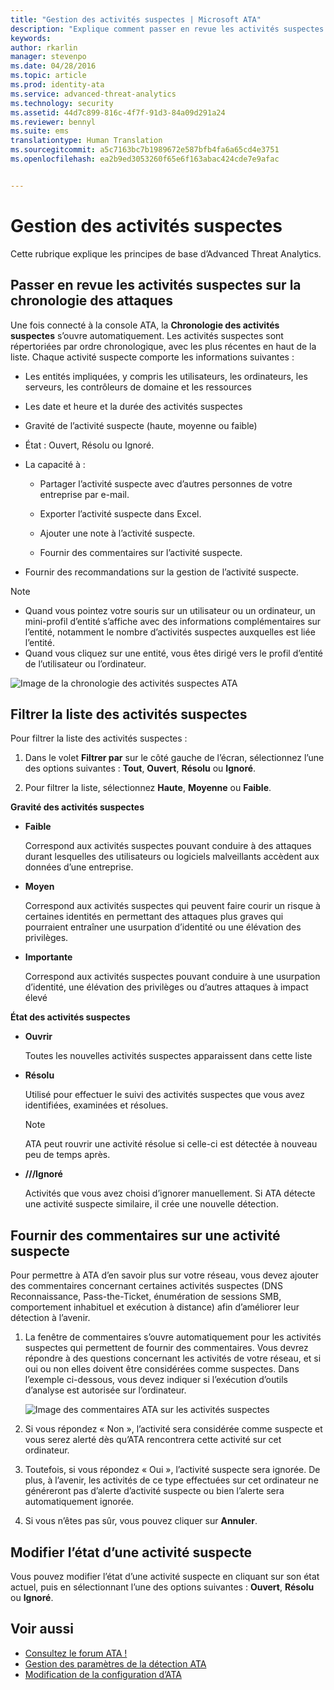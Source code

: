 ```yaml
---
title: "Gestion des activités suspectes | Microsoft ATA"
description: "Explique comment passer en revue les activités suspectes identifiées par ATA"
keywords: 
author: rkarlin
manager: stevenpo
ms.date: 04/28/2016
ms.topic: article
ms.prod: identity-ata
ms.service: advanced-threat-analytics
ms.technology: security
ms.assetid: 44d7c899-816c-4f7f-91d3-84a09d291a24
ms.reviewer: bennyl
ms.suite: ems
translationtype: Human Translation
ms.sourcegitcommit: a5c7163bc7b1989672e587bfb4fa6a65cd4e3751
ms.openlocfilehash: ea2b9ed3053260f65e6f163abac424cde7e9afac


---
```


# Gestion des activités suspectes
Cette rubrique explique les principes de base d’Advanced Threat Analytics.

## Passer en revue les activités suspectes sur la chronologie des attaques
Une fois connecté à la console ATA, la **Chronologie des activités suspectes** s’ouvre automatiquement. Les activités suspectes sont répertoriées par ordre chronologique, avec les plus récentes en haut de la liste.
Chaque activité suspecte comporte les informations suivantes :

-   Les entités impliquées, y compris les utilisateurs, les ordinateurs, les serveurs, les contrôleurs de domaine et les ressources

-   Les date et heure et la durée des activités suspectes

-   Gravité de l’activité suspecte (haute, moyenne ou faible)

-   État : Ouvert, Résolu ou Ignoré.

-   La capacité à :

    -   Partager l’activité suspecte avec d’autres personnes de votre entreprise par e-mail.

    -   Exporter l’activité suspecte dans Excel.

    -   Ajouter une note à l’activité suspecte.

    -   Fournir des commentaires sur l’activité suspecte.

-   Fournir des recommandations sur la gestion de l’activité suspecte.

> [!NOTE]
> -   Quand vous pointez votre souris sur un utilisateur ou un ordinateur, un mini-profil d’entité s’affiche avec des informations complémentaires sur l’entité, notamment le nombre d’activités suspectes auxquelles est liée l’entité.
> -   Quand vous cliquez sur une entité, vous êtes dirigé vers le profil d’entité de l’utilisateur ou l’ordinateur.

![Image de la chronologie des activités suspectes ATA](media/ATA-Suspicious-Activity-Timeline.JPG)

## Filtrer la liste des activités suspectes
Pour filtrer la liste des activités suspectes :

1.  Dans le volet **Filtrer par** sur le côté gauche de l’écran, sélectionnez l’une des options suivantes : **Tout**, **Ouvert**, **Résolu** ou **Ignoré**.

2.  Pour filtrer la liste, sélectionnez **Haute**, **Moyenne** ou **Faible**.

**Gravité des activités suspectes**

-   **Faible**

    Correspond aux activités suspectes pouvant conduire à des attaques durant lesquelles des utilisateurs ou logiciels malveillants accèdent aux données d’une entreprise.

-   **Moyen**

    Correspond aux activités suspectes qui peuvent faire courir un risque à certaines identités en permettant des attaques plus graves qui pourraient entraîner une usurpation d’identité ou une élévation des privilèges.

-   **Importante**

    Correspond aux activités suspectes pouvant conduire à une usurpation d’identité, une élévation des privilèges ou d’autres attaques à impact élevé

**État des activités suspectes**

-   **Ouvrir**

    Toutes les nouvelles activités suspectes apparaissent dans cette liste

-   **Résolu**

    Utilisé pour effectuer le suivi des activités suspectes que vous avez identifiées, examinées et résolues.

    > [!NOTE]
    > ATA peut rouvrir une activité résolue si celle-ci est détectée à nouveau peu de temps après.

-   **///Ignoré**

    Activités que vous avez choisi d’ignorer manuellement. Si ATA détecte une activité suspecte similaire, il crée une nouvelle détection.

## Fournir des commentaires sur une activité suspecte
Pour permettre à ATA d’en savoir plus sur votre réseau, vous devez ajouter des commentaires concernant certaines activités suspectes (DNS Reconnaissance, Pass-the-Ticket, énumération de sessions SMB, comportement inhabituel et exécution à distance) afin d’améliorer leur détection à l’avenir.

1.  La fenêtre de commentaires s’ouvre automatiquement pour les activités suspectes qui permettent de fournir des commentaires. Vous devrez répondre à des questions concernant les activités de votre réseau, et si oui ou non elles doivent être considérées comme suspectes. Dans l’exemple ci-dessous, vous devez indiquer si l’exécution d’outils d’analyse est autorisée sur l’ordinateur.

    ![Image des commentaires ATA sur les activités suspectes](media/ATA-Input.JPG)

2.  Si vous répondez « Non », l’activité sera considérée comme suspecte et vous serez alerté dès qu’ATA rencontrera cette activité sur cet ordinateur.

3.  Toutefois, si vous répondez « Oui », l’activité suspecte sera ignorée. De plus, à l’avenir, les activités de ce type effectuées sur cet ordinateur ne généreront pas d’alerte d’activité suspecte ou bien l’alerte sera automatiquement ignorée.

4.  Si vous n’êtes pas sûr, vous pouvez cliquer sur **Annuler**.

## Modifier l’état d’une activité suspecte
Vous pouvez modifier l’état d’une activité suspecte en cliquant sur son état actuel, puis en sélectionnant l’une des options suivantes : **Ouvert**, **Résolu** ou **Ignoré**.

## Voir aussi
- [Consultez le forum ATA !](https://social.technet.microsoft.com/Forums/security/home?forum=mata)
- [Gestion des paramètres de la détection ATA](working-with-detection-settings.md)
- [Modification de la configuration d’ATA](modifying-ata-configuration.md)



<!--HONumber=Jul16_HO3-->


